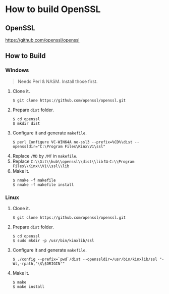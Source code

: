 # How to build OpenSSL

## OpenSSL

https://github.com/openssl/openssl

## How to Build

### Windows

> Needs Perl & NASM. Install those first.

1. Clone it.
    ```
    $ git clone https://github.com/openssl/openssl.git
    ```
2. Prepare `dist` folder.
    ```
    $ cd openssl
    $ mkdir dist
    ```
3. Configure it and generate `makefile`.
    ```
    $ perl Configure VC-WIN64A no-ssl3 --prefix=%CD%\dist --openssldir="C:\Program Files\Kinx\V1\ssl"
    ```
4. Replace `/MD` by `/MT` in `makefile`.
5. Replace `C:\\Git\\hub\\openssl\\dist\\lib` to `C:\\Program Files\\Kinx\\V1\\ssl\\lib`
6. Make it.
    ```
    $ nmake -f makefile
    $ nmake -f makefile install
    ```

### Linux

1. Clone it.
    ```
    $ git clone https://github.com/openssl/openssl.git
    ```
2. Prepare `dist` folder.
    ```
    $ cd openssl
    $ sudo mkdir -p /usr/bin/kinxlib/ssl
    ```
3. Configure it and generate `makefile`.
    ```
    $ ./config --prefix=`pwd`/dist --openssldir=/usr/bin/kinxlib/ssl "-Wl,-rpath,'\$\$ORIGIN'"
    ```
4. Make it.
    ```
    $ make
    $ make install
    ```
